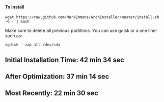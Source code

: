 #### To install

```shell
wget https://raw.github.com/MarkEmmons/ArchInstaller/master/install.sh -O - | bash
```

Make sure to delete all previous partitions. You can use gdisk or a one liner such as:

```shell
sgdisk --zap-all /dev/sda
```	

Initial Installation Time: 42 min 34 sec
------------------------------------
After Optimization: 37 min 14 sec
------------------------------------
Most Recently: 22 min 30 sec
------------------------------------